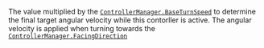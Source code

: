 The value multiplied by the [`ControllerManager.BaseTurnSpeed`](https://create.roblox.com/docs/reference/engine/classes/ControllerManager#BaseTurnSpeed) to
determine the final target angular velocity while this contorller is
active. The angular velocity is applied when turning towards the
[`ControllerManager.FacingDirection`](https://create.roblox.com/docs/reference/engine/classes/ControllerManager#FacingDirection)